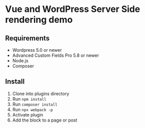 # Vue and WordPress Server Side rendering demo

## Requirements

* Wordpress 5.0 or newer
* Advanced Custom Fields Pro 5.8 or newer
* Node.js
* Composer

## Install

1. Clone into plugins directory
2. Run `npm install`
3. Run `composer install`
4. Run `npx webpack -p`
5. Activate plugin
6. Add the block to a page or post